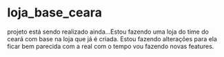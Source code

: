 # loja_base_ceara

projeto está sendo realizado ainda...Estou fazendo uma loja do time do ceará com base na loja que já é criada. Estou fazendo alterações para ela ficar bem parecida com a real
com o tempo vou fazendo novas features.
